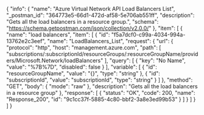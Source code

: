 {
  "info": {
    "name": "Azure Virtual Network API Load Balancers List",
    "_postman_id": "364773e5-66d1-472d-af58-5e706ab551ff",
    "description": "Gets all the load balancers in a resource group.",
    "schema": "https://schema.getpostman.com/json/collection/v2.0.0/"
  },
  "item": [
    {
      "name": "load balancers",
      "item": [
        {
          "id": "f5a7dcf0-c99a-4034-994a-13762e2c3eef",
          "name": "LoadBalancers_List",
          "request": {
            "url": {
              "protocol": "http",
              "host": "management.azure.com",
              "path": [
                "subscriptions/:subscriptionId/resourceGroups/:resourceGroupName/providers/Microsoft.Network/loadBalancers"
              ],
              "query": [
                {
                  "key": "No Name",
                  "value": "%7B%7D",
                  "disabled": false
                }
              ],
              "variable": [
                {
                  "id": "resourceGroupName",
                  "value": "{}",
                  "type": "string"
                },
                {
                  "id": "subscriptionId",
                  "value": "subscriptionId",
                  "type": "string"
                }
              ]
            },
            "method": "GET",
            "body": {
              "mode": "raw"
            },
            "description": "Gets all the load balancers in a resource group"
          },
          "response": [
            {
              "status": "OK",
              "code": 200,
              "name": "Response_200",
              "id": "9c1cc37f-5885-4c80-bbf2-3a8e3ed99b53"
            }
          ]
        }
      ]
    }
  ]
}